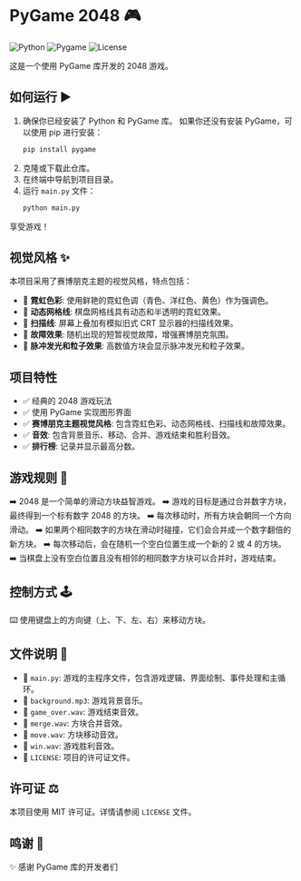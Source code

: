 # PyGame 2048 🎮

![Python](https://img.shields.io/badge/python-3.13.2-blue.svg)
![Pygame](https://img.shields.io/badge/pygame-2.1.6-red.svg)
![License](https://img.shields.io/badge/License-MIT-yellow.svg)

这是一个使用 PyGame 库开发的 2048 游戏。

## 如何运行 ▶️

1. 确保你已经安装了 Python 和 PyGame 库。
   如果你还没有安装 PyGame，可以使用 pip 进行安装：
   ```bash
   pip install pygame
   ```
2. 克隆或下载此仓库。
3. 在终端中导航到项目目录。
4. 运行 `main.py` 文件：
   ```bash
   python main.py
   ```

享受游戏！

## 视觉风格 ✨

本项目采用了赛博朋克主题的视觉风格，特点包括：

- 👀 **霓虹色彩**: 使用鲜艳的霓虹色调（青色、洋红色、黄色）作为强调色。
- 👀 **动态网格线**: 棋盘网格线具有动态和半透明的霓虹效果。
- 👀 **扫描线**: 屏幕上叠加有模拟旧式 CRT 显示器的扫描线效果。
- 👀 **故障效果**: 随机出现的短暂视觉故障，增强赛博朋克氛围。
- 👀 **脉冲发光和粒子效果**: 高数值方块会显示脉冲发光和粒子效果。

## 项目特性

- ✅ 经典的 2048 游戏玩法
- ✅ 使用 PyGame 实现图形界面
- ✅ **赛博朋克主题视觉风格**: 包含霓虹色彩、动态网格线、扫描线和故障效果。
- ✅ **音效**: 包含背景音乐、移动、合并、游戏结束和胜利音效。
- ✅ **排行榜**: 记录并显示最高分数。

## 游戏规则 📜

➡️ 2048 是一个简单的滑动方块益智游戏。
➡️ 游戏的目标是通过合并数字方块，最终得到一个标有数字 2048 的方块。
➡️ 每次移动时，所有方块会朝同一个方向滑动。
➡️ 如果两个相同数字的方块在滑动时碰撞，它们会合并成一个数字翻倍的新方块。
➡️ 每次移动后，会在随机一个空白位置生成一个新的 2 或 4 的方块。
➡️ 当棋盘上没有空白位置且没有相邻的相同数字方块可以合并时，游戏结束。

## 控制方式 🕹️

⌨️ 使用键盘上的方向键（上、下、左、右）来移动方块。

## 文件说明 📁

- 🐍 `main.py`: 游戏的主程序文件，包含游戏逻辑、界面绘制、事件处理和主循环。
- 🎵 `background.mp3`: 游戏背景音乐。
- 🎵 `game_over.wav`: 游戏结束音效。
- 🎵 `merge.wav`: 方块合并音效。
- 🎵 `move.wav`: 方块移动音效。
- 🎵 `win.wav`: 游戏胜利音效。
- 📄 `LICENSE`: 项目的许可证文件。

## 许可证 ⚖️

本项目使用 MIT 许可证。详情请参阅 `LICENSE` 文件。

## 鸣谢 🙏

✨ 感谢 PyGame 库的开发者们
